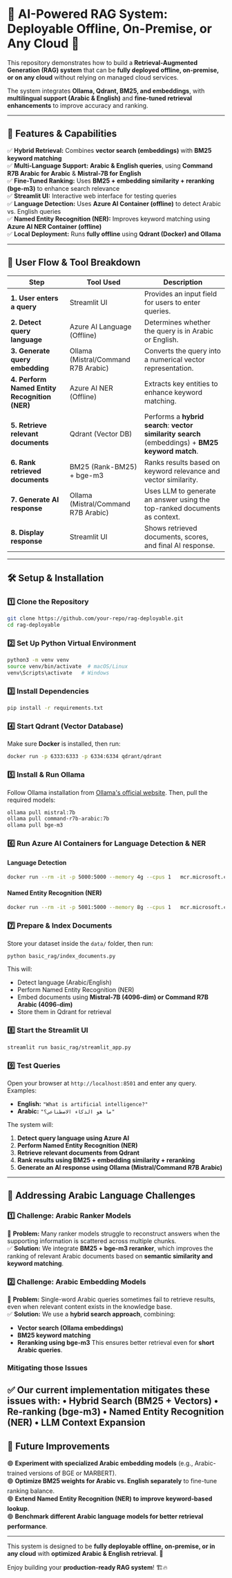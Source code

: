 # 🧠 AI-Powered RAG System: Deployable Offline, On-Premise, or Any Cloud 🚀  

This repository demonstrates how to build a **Retrieval-Augmented Generation (RAG) system** that can be **fully deployed offline, on-premise, or on any cloud** without relying on managed cloud services.  

The system integrates **Ollama, Qdrant, BM25, and embeddings**, with **multilingual support (Arabic & English)** and **fine-tuned retrieval enhancements** to improve accuracy and ranking.

---

## 📌 **Features & Capabilities**
✅ **Hybrid Retrieval:** Combines **vector search (embeddings)** with **BM25 keyword matching**  
✅ **Multi-Language Support:** **Arabic & English queries**, using **Command R7B Arabic for Arabic** & **Mistral-7B for English**  
✅ **Fine-Tuned Ranking:** Uses **BM25 + embedding similarity + reranking (bge-m3)** to enhance search relevance  
✅ **Streamlit UI:** Interactive web interface for testing queries  
✅ **Language Detection:** Uses **Azure AI Container (offline)** to detect Arabic vs. English queries  
✅ **Named Entity Recognition (NER):** Improves keyword matching using **Azure AI NER Container (offline)**  
✅ **Local Deployment:** Runs **fully offline** using **Qdrant (Docker) and Ollama**  

---

## 🔄 **User Flow & Tool Breakdown**

| **Step**                     | **Tool Used**                 | **Description** |
|------------------------------|------------------------------|----------------|
| **1. User enters a query**    | Streamlit UI                 | Provides an input field for users to enter queries. |
| **2. Detect query language**  | Azure AI Language (Offline)  | Determines whether the query is in Arabic or English. |
| **3. Generate query embedding** | Ollama (Mistral/Command R7B Arabic) | Converts the query into a numerical vector representation. |
| **4. Perform Named Entity Recognition (NER)** | Azure AI NER (Offline) | Extracts key entities to enhance keyword matching. |
| **5. Retrieve relevant documents** | Qdrant (Vector DB)       | Performs a **hybrid search**: **vector similarity search** (embeddings) + **BM25 keyword match**. |
| **6. Rank retrieved documents** | BM25 (Rank-BM25) + bge-m3  | Ranks results based on keyword relevance and vector similarity. |
| **7. Generate AI response**   | Ollama (Mistral/Command R7B Arabic) | Uses LLM to generate an answer using the top-ranked documents as context. |
| **8. Display response**       | Streamlit UI                 | Shows retrieved documents, scores, and final AI response. |

---

## 🛠️ **Setup & Installation**  

### **1️⃣ Clone the Repository**
```bash
git clone https://github.com/your-repo/rag-deployable.git
cd rag-deployable
```

### **2️⃣ Set Up Python Virtual Environment**
```bash
python3 -m venv venv
source venv/bin/activate  # macOS/Linux
venv\Scripts\activate   # Windows
```

### **3️⃣ Install Dependencies**
```bash
pip install -r requirements.txt
```

### **4️⃣ Start Qdrant (Vector Database)**
Make sure **Docker** is installed, then run:
```bash
docker run -p 6333:6333 -p 6334:6334 qdrant/qdrant
```

### **5️⃣ Install & Run Ollama**
Follow Ollama installation from [Ollama's official website](https://ollama.com). Then, pull the required models:
```bash
ollama pull mistral:7b
ollama pull command-r7b-arabic:7b
ollama pull bge-m3
```

### **6️⃣ Run Azure AI Containers for Language Detection & NER**
#### **Language Detection**
```bash
docker run --rm -it -p 5000:5000 --memory 4g --cpus 1   mcr.microsoft.com/azure-cognitive-services/textanalytics/language   Eula=accept   Billing={ENDPOINT_URI}   ApiKey={API_KEY}
```

#### **Named Entity Recognition (NER)**
```bash
docker run --rm -it -p 5001:5000 --memory 8g --cpus 1   mcr.microsoft.com/azure-cognitive-services/textanalytics/ner   Eula=accept   Billing={ENDPOINT_URI}   ApiKey={API_KEY}
```

### **7️⃣ Prepare & Index Documents**
Store your dataset inside the `data/` folder, then run:
```bash
python basic_rag/index_documents.py
```
This will:
- Detect language (Arabic/English)
- Perform Named Entity Recognition (NER)
- Embed documents using **Mistral-7B (4096-dim) or Command R7B Arabic (4096-dim)**
- Store them in Qdrant for retrieval

### **8️⃣ Start the Streamlit UI**
```bash
streamlit run basic_rag/streamlit_app.py
```

### **9️⃣ Test Queries**
Open your browser at `http://localhost:8501` and enter any query.  
Examples:  
- **English:** `"What is artificial intelligence?"`  
- **Arabic:** `"ما هو الذكاء الاصطناعي؟"`

The system will:
1. **Detect query language using Azure AI**
2. **Perform Named Entity Recognition (NER)**
3. **Retrieve relevant documents from Qdrant**
4. **Rank results using BM25 + embedding similarity + reranking**
5. **Generate an AI response using Ollama (Mistral/Command R7B Arabic)**

---

## 📌 **Addressing Arabic Language Challenges**
### **1️⃣ Challenge: Arabic Ranker Models**
📌 **Problem:** Many ranker models struggle to reconstruct answers when the supporting information is scattered across multiple chunks.  
✅ **Solution:** We integrate **BM25 + bge-m3 reranker**, which improves the ranking of relevant Arabic documents based on **semantic similarity and keyword matching**.

### **2️⃣ Challenge: Arabic Embedding Models**
📌 **Problem:** Single-word Arabic queries sometimes fail to retrieve results, even when relevant content exists in the knowledge base.  
✅ **Solution:** We use a **hybrid search approach**, combining:
   - **Vector search (Ollama embeddings)**
   - **BM25 keyword matching**
   - **Reranking using bge-m3**
   This ensures better retrieval even for **short Arabic queries**.

### **Mitigating those Issues** 
✅ Our current implementation mitigates these issues with:
	•	Hybrid Search (BM25 + Vectors)
	•	Re-ranking (bge-m3)
	•	Named Entity Recognition (NER)
	•	LLM Context Expansion
---

## 🚀 **Future Improvements**
🟢 **Experiment with specialized Arabic embedding models** (e.g., Arabic-trained versions of BGE or MARBERT).  
🟢 **Optimize BM25 weights for Arabic vs. English separately** to fine-tune ranking balance.  
🟢 **Extend Named Entity Recognition (NER) to improve keyword-based lookup**.  
🟢 **Benchmark different Arabic language models for better retrieval performance**.  

---

This system is designed to be **fully deployable offline, on-premise, or in any cloud** with **optimized Arabic & English retrieval**. 🚀  

Enjoy building your **production-ready RAG system**! 🏗️🔥  
